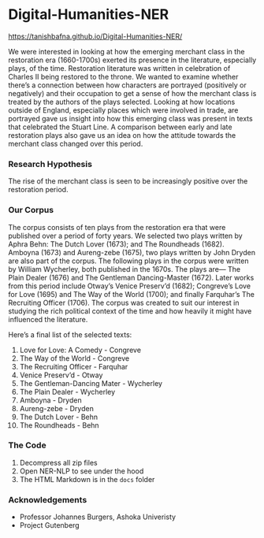 # Digital-Humanities-NER

https://tanishbafna.github.io/Digital-Humanities-NER/

We were interested in looking at how the emerging merchant class in the restoration era (1660-1700s) exerted its presence in the literature, especially plays, of the time. Restoration literature was written in celebration of Charles II being restored to the throne. We wanted to examine whether there’s a connection between how characters are portrayed (positively or negatively) and their occupation to get a sense of how the merchant class is treated by the authors of the plays selected. Looking at how locations outside of England, especially places which were involved in trade, are portrayed gave us insight into how this emerging class was present in texts that celebrated the Stuart Line. A comparison between early and late restoration plays also gave us an idea on how the attitude towards the merchant class changed over this period.

### Research Hypothesis
The rise of the merchant class is seen to be increasingly positive over the restoration period.

### Our Corpus

The corpus consists of ten plays from the restoration era that were published over a period of forty years. We selected two plays written by Aphra Behn: The Dutch Lover (1673); and The Roundheads (1682). Amboyna (1673) and Aureng-zebe (1675), two plays written by John Dryden are also part of the corpus. The following plays in the corpus were written by William Wycherley, both published in the 1670s. The plays are— The Plain Dealer (1676) and The Gentleman Dancing-Master (1672). Later works from this period include Otway’s Venice Preserv’d (1682); Congreve’s Love for Love (1695) and The Way of the World (1700); and finally Farquhar’s The Recruiting Officer (1706). The corpus was created to suit our interest in studying the rich political context of the time and how heavily it might have influenced the literature.

Here’s a final list of the selected texts:

1.  Love for Love: A Comedy - Congreve
2.  The Way of the World - Congreve
3.  The Recruiting Officer - Farquhar
4.  Venice Preserv’d - Otway
5.  The Gentleman-Dancing Mater - Wycherley
6.  The Plain Dealer - Wycherley
7.  Amboyna - Dryden
8.  Aureng-zebe - Dryden
9.  The Dutch Lover - Behn
10. The Roundheads - Behn

### The Code

1.  Decompress all zip files
2.  Open NER-NLP to see under the hood
3.  The HTML Markdown is in the `docs` folder

### Acknowledgements

* Professor Johannes Burgers, Ashoka Univeristy
* Project Gutenberg
